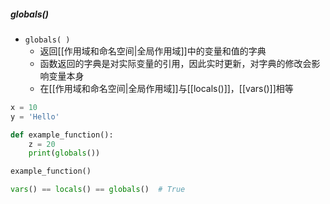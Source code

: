 ##### globals()
- `globals( )`
	- 返回[[作用域和命名空间|全局作用域]]中的变量和值的字典
	- 函数返回的字典是对实际变量的引用，因此实时更新，对字典的修改会影响变量本身
	- 在[[作用域和命名空间|全局作用域]]与[[locals()]]，[[vars()]]相等
```python
x = 10
y = 'Hello'

def example_function():
    z = 20
    print(globals())

example_function()

vars() == locals() == globals()  # True
```
